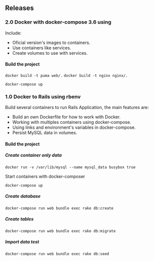 ## Releases
 
### 2.0 Docker with docker-compose 3.6 using

Include: 

- Oficial version's images to containers.
- Use containers like services.
- Create volumes to use with services. 

#### Build the project

`docker build -t puma web/.`
`docker build -t nginx nginx/.`

```
docker-compose up
```
 
### 1.0 Docker to Rails using rbenv

Build several containers to run Rails Application, the main features are:

- Build an own Dockerfile for how to work with Docker.
- Working with multiples containers using docker-compose.
- Using links and environment's variables in docker-compose.
- Persist MySQL data in volumes.

#### Build the project

##### Create container only data

```
docker run -v /var/lib/mysql --name mysql_data busybox true
```
Start containers with docker-composer
```
docker-compose up
```

##### Create database
```
docker-compose run web bundle exec rake db:create
```
##### Create tables
```
docker-compose run web bundle exec rake db:migrate
```
##### Import data test
```
docker-compose run web bundle exec rake db:seed
```
